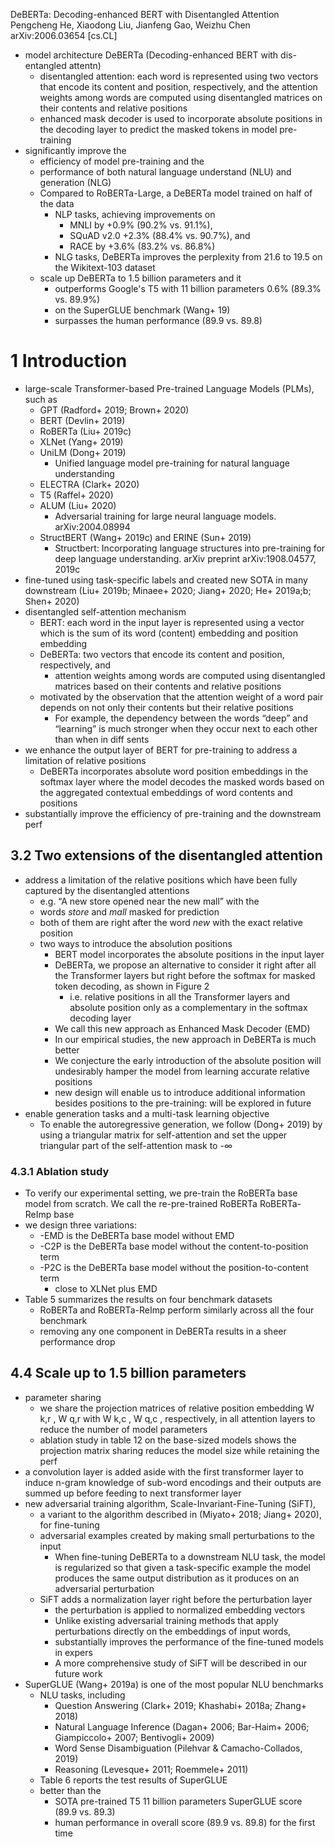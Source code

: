 DeBERTa: Decoding-enhanced BERT with Disentangled Attention
Pengcheng He, Xiaodong Liu, Jianfeng Gao, Weizhu Chen
arXiv:2006.03654 [cs.CL]

* model architecture DeBERTa (Decoding-enhanced BERT with dis-entangled attentn)
  * disentangled attention: each word is represented using two vectors that
    encode its content and position, respectively, and
    the attention weights among words are computed using disentangled matrices
    on their contents and relative positions
  * enhanced mask decoder is used to incorporate absolute positions in the
    decoding layer to predict the masked tokens in model pre-training
* significantly improve the
  * efficiency of model pre-training and the
  * performance of both natural language understand (NLU) and generation (NLG)
  * Compared to RoBERTa-Large, a DeBERTa model trained on half of the data
    * NLP tasks, achieving improvements on
      * MNLI by     +0.9% (90.2% vs. 91.1%),
      * SQuAD v2.0  +2.3% (88.4% vs. 90.7%), and
      * RACE by     +3.6% (83.2% vs. 86.8%)
    * NLG tasks, DeBERTa improves the perplexity
      from 21.6 to 19.5 on the Wikitext-103 dataset
  * scale up DeBERTa to 1.5 billion parameters and it 
    * outperforms Google's T5 with 11 billion parameters 0.6% (89.3% vs. 89.9%)
    * on the SuperGLUE benchmark (Wang+ 19)
    * surpasses the human performance (89.9 vs. 89.8)

# 1 Introduction

* large-scale Transformer-based Pre-trained Language Models (PLMs), such as
  * GPT (Radford+ 2019; Brown+ 2020)
  * BERT (Devlin+ 2019)
  * RoBERTa (Liu+ 2019c)
  * XLNet (Yang+ 2019)
  * UniLM (Dong+ 2019)
    * Unified language model pre-training for natural language understanding
  * ELECTRA (Clark+ 2020)
  * T5 (Raffel+ 2020)
  * ALUM (Liu+ 2020)
    * Adversarial training for large neural language models. arXiv:2004.08994
  * StructBERT (Wang+ 2019c) and ERINE (Sun+ 2019)
    * Structbert: Incorporating language structures into pre-training 
      for deep language understanding. arXiv preprint arXiv:1908.04577, 2019c
* fine-tuned using task-specific labels and created new SOTA in many downstream
  (Liu+ 2019b; Minaee+ 2020; Jiang+ 2020; He+ 2019a;b; Shen+ 2020)
* disentangled self-attention mechanism
  * BERT: each word in the input layer is represented using a vector which is
    the sum of its word (content) embedding and position embedding
  * DeBERTa: two vectors that encode its content and position, respectively, and
    * attention weights among words are computed using disentangled matrices
      based on their contents and relative positions
  * motivated by the observation that the
    attention weight of a word pair depends on not only their contents but
    their relative positions
    * For example, the dependency between the words “deep” and “learning” is
      much stronger when they occur next to each other than when in diff sents
* we enhance the output layer of BERT for pre-training to address a limitation
  of relative positions
  * DeBERTa incorporates absolute word position embeddings in the softmax layer
    where the model decodes the masked words based on the aggregated contextual
    embeddings of word contents and positions
* substantially improve the efficiency of pre-training and the downstream perf

## 3.2 Two extensions of the disentangled attention

* address a limitation of the relative positions which have been fully captured
  by the disentangled attentions
  * e.g. “A new store opened near the new mall” with the
  * words _store_ and _mall_ masked for prediction
  * both of them are right after the word _new_ with the exact relative position
  * two ways to introduce the absolution positions
    * BERT model incorporates the absolute positions in the input layer
    * DeBERTa, we propose an alternative to consider it
      right after all the Transformer layers but
      right before the softmax for masked token decoding, as shown in Figure 2
      * i.e. relative positions in all the Transformer layers and
        absolute position only as a complementary in the softmax decoding layer
    * We call this new approach as Enhanced Mask Decoder (EMD)
    * In our empirical studies, the new approach in DeBERTa is much better
    * We conjecture the early introduction of the absolute position will
      undesirably hamper the model from learning accurate relative positions
    * new design will enable us to introduce additional information besides
      positions to the pre-training: will be explored in future
* enable generation tasks and a multi-task learning objective
  * To enable the autoregressive generation, we follow (Dong+ 2019) by using a
    triangular matrix for self-attention and
    set the upper triangular part of the self-attention mask to -∞

### 4.3.1 Ablation study

* To verify our experimental setting, we pre-train the RoBERTa base model from
  scratch. We call the re-pre-trained RoBERTa RoBERTa-ReImp base
* we design three variations:
  * -EMD is the DeBERTa base model without EMD
  * -C2P is the DeBERTa base model without the content-to-position term
  * -P2C is the DeBERTa base model without the position-to-content term
    * close to XLNet plus EMD
* Table 5 summarizes the results on four benchmark datasets
  * RoBERTa and RoBERTa-ReImp perform similarly across all the four benchmark
  * removing any one component in DeBERTa results in a sheer performance drop

## 4.4 Scale up to 1.5 billion parameters

* parameter sharing
  * we share the projection matrices of relative position embedding
    W k,r , W q,r with W k,c , W q,c , respectively, in all attention layers
    to reduce the number of model parameters
  * ablation study in table 12 on the base-sized models shows the
    projection matrix sharing reduces the model size while retaining the perf
* a convolution layer is added aside with the first transformer layer
  to induce n-gram knowledge of sub-word encodings and
  their outputs are summed up before feeding to next transformer layer
* new adversarial training algorithm, Scale-Invariant-Fine-Tuning (SiFT),
  * a variant to the algorithm described in (Miyato+ 2018; Jiang+ 2020), for
    fine-tuning
  * adversarial examples created by making small perturbations to the input
    * When fine-tuning DeBERTa to a downstream NLU task, the model is
      regularized so that given a task-specific example the model produces the
      same output distribution as it produces on an adversarial perturbation
  * SiFT adds a normalization layer right before the perturbation layer
    * the perturbation is applied to normalized embedding vectors
    * Unlike existing adversarial training methods
      that apply perturbations directly on the embeddings of input words,
    * substantially improves the performance of the fine-tuned models in expers
    * A more comprehensive study of SiFT will be described in our future work
* SuperGLUE (Wang+ 2019a) is one of the most popular NLU benchmarks
  * NLU tasks, including
    * Question Answering (Clark+ 2019; Khashabi+ 2018a; Zhang+ 2018)
    * Natural Language Inference
      (Dagan+ 2006; Bar-Haim+ 2006; Giampiccolo+ 2007; Bentivogli+ 2009)
    * Word Sense Disambiguation (Pilehvar & Camacho-Collados, 2019)
    * Reasoning (Levesque+ 2011; Roemmele+ 2011)
  * Table 6 reports the test results of SuperGLUE
  * better than the
    * SOTA pre-trained T5 11 billion parameters SuperGLUE score (89.9 vs. 89.3)
    * human performance in overall score (89.9 vs. 89.8) for the first time
